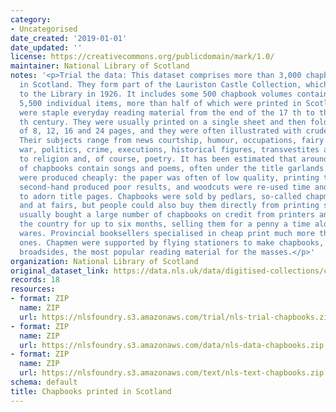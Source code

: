 ```yaml
---
category:
- Uncategorised
date_created: '2019-01-01'
date_updated: ''
license: https://creativecommons.org/publicdomain/mark/1.0/
maintainer: National Library of Scotland
notes: '<p>Trial the data: This dataset comprises more than 3,000 chapbooks printed
  in Scotland. They form part of the Lauriston Castle Collection, which was bequeathed
  to the Library in 1926. It includes some 500 chapbook volumes containing around
  5,500 individual items, more than half of which were printed in Scotland. Chapbooks
  were staple everyday reading material from the end of the 17 th to the later 19
  th century. They were usually printed on a single sheet and then folded into books
  of 8, 12, 16 and 24 pages, and they were often illustrated with crude woodcuts.
  Their subjects range from news courtship, humour, occupations, fairy tales, apparitions,
  war, politics, crime, executions, historical figures, transvestites and freemasonry
  to religion and, of course, poetry. It has been estimated that around two thirds
  of chapbooks contain songs and poems, often under the title garlands. Chapbooks
  were produced cheaply: the paper was often of low quality, printing type bought
  second-hand produced poor results, and woodcuts were re-used time and time again
  to adorn title pages. Chapbooks were sold by pedlars, so-called chapmen, on streets
  and at fairs, but people could also buy them directly from printing shops. The chapmen
  usually bought a large number of chapbooks on credit from printers and then travelled
  the country for up to six months, selling them for a penny a time along with other
  wares. Provincial booksellers specialised in cheap print much more than metropolitan
  ones. Chapmen were supported by flying stationers to make chapbooks, along with
  broadsides, the most popular reading material for the masses.</p>'
organization: National Library of Scotland
original_dataset_link: https://data.nls.uk/data/digitised-collections/chapbooks-printed-in-scotland/
records: 18
resources:
- format: ZIP
  name: ZIP
  url: https://nlsfoundry.s3.amazonaws.com/trial/nls-trial-chapbooks.zip
- format: ZIP
  name: ZIP
  url: https://nlsfoundry.s3.amazonaws.com/data/nls-data-chapbooks.zip
- format: ZIP
  name: ZIP
  url: https://nlsfoundry.s3.amazonaws.com/text/nls-text-chapbooks.zip
schema: default
title: Chapbooks printed in Scotland
---
```

